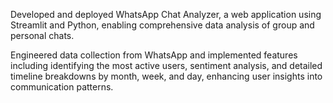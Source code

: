 Developed and deployed WhatsApp Chat Analyzer, a web application using Streamlit and Python, enabling comprehensive data analysis of group and personal chats.

Engineered data collection from WhatsApp and implemented features including identifying the most active users, sentiment analysis, and detailed timeline breakdowns by month, week, and day, enhancing user insights into communication patterns.
